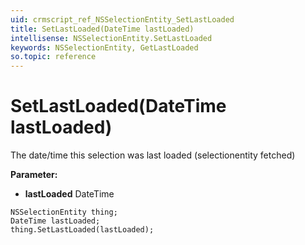 ```yaml
---
uid: crmscript_ref_NSSelectionEntity_SetLastLoaded
title: SetLastLoaded(DateTime lastLoaded)
intellisense: NSSelectionEntity.SetLastLoaded
keywords: NSSelectionEntity, GetLastLoaded
so.topic: reference
---
```


# SetLastLoaded(DateTime lastLoaded)

The date/time this selection was last loaded (selectionentity fetched)

**Parameter:** 
* **lastLoaded** DateTime

```crmscript
NSSelectionEntity thing;
DateTime lastLoaded;
thing.SetLastLoaded(lastLoaded);
```

